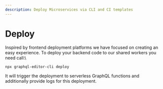 ```yaml
---
description: Deploy Microservices via CLI and CI templates
---
```


# Deploy

Inspired by frontend deployment platforms we have focused on creating an easy experience. To deploy your backend code to our shared workers you need call:\


```
npx graphql-editor-cli deploy
```

It will trigger the deployment to serverless GraphQL functions and additionally provide logs for this deployment.
